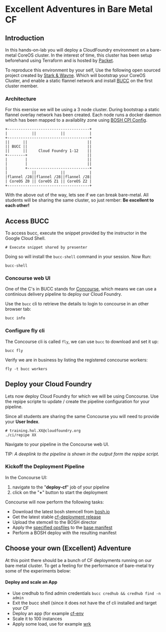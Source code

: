 # Excellent Adventures in Bare Metal CF

## Introduction
In this hands-on-lab you will deploy a CloudFoundry environment on a bare-metal CoreOS cluster. 
In the interest of time, this cluster has been setup beforehand using Terraform and is hosted by [Packet](http://packet.com).

To reproduce this environment by your self, Use the following open sourced project created by [Stark & Wayne](https://www.starkandwayne.com/). 
Which will bootstrap your CoreOS Cluster, and enable a static flannel network and install [BUCC](https://github.com/starkandwayne/bucc) on the first cluster member.

### Architecture
For this exersise we will be using a 3 node cluster.
During bootstrap a static flannel overlay network has been created.
Each node runs a docker daemon which has been mapped to a availablity zone using [BOSH CPI Config](https://bosh.io/docs/cpi-config/).
```    
+-------------------------------------+
|           ||           ||           |
+-------------------------------------+
||      ||                           ||
|| BUCC ||                           ||
||      ||     Cloud Foundry 1-12    ||
+--------+                           ||
|        |                           ||
|        |                           ||
|        +----------------------------+
|           ||           ||           |
|flannel /28||flannel /28||flannel /28|
| CoreOS Z0 || CoreOS Z1 || CoreOS Z2 |
+-------------------------------------+
```

With the above out of the way, lets see if we can break bare-metal.
All students will be sharing the same cluster, so just rember: __Be excellent to each other!__

## Access BUCC
To access bucc, execute the snippet provided by the instructor in the Google Cloud Shell.
```
# Execute snippet shared by presenter
```

Doing so will install the `bucc-shell` command in your session.
Now Run:
```
bucc-shell
```

### Concourse web UI
One of the C's in BUCC stands for [Concourse](https://concourse-ci.org/), which means we can use a continious delivery pipeline to deploy our Cloud Foundry.

Use the `bucc` cli to retrieve the details to login to concourse in an other browser tab:
```
bucc info
```

### Configure fly cli
The Concourse cli is called `fly`, we can use `bucc` to download and set it up:
```
bucc fly
```

Verify we are in business by listing the registered concourse workers:
```
fly -t bucc workers
```

## Deploy your Cloud Foundry
Lets now deploy Cloud Foundry for which we will be using Concourse.
Use the repipe scripte to update / create the pipeline configuration for your pipeline.

Since all students are sharing the same Concourse you will need to provide your __User Index__.
```
# training.hol.XX@cloudfoundry.org
./ci/repipe XX
```

Navigate to your pipeline in the Concourse web UI.

TIP: _A deeplink to the pipeline is shown in the output form the repipe script._

### Kickoff the Deployment Pipeline
In the Concourse UI: 
1. navigate to the "__deploy-cf__" job of your pipeline
1. click on the "__+__" button to start the deployment

Concourse will now perform the following tasks:
- Download the latest bosh stemcell from [bosh.io](https://bosh.cloudfoundry.org/stemcells/)
- Get the latest stable [cf-deployment release](https://github.com/cloudfoundry/cf-deployment/releases)
- Upload the stemcell to the BOSH director
- Apply the [specified opsfiles](https://github.com/cloudfoundry/summit-hands-on-labs/blob/master/the-hague-2019/bare-metal-cf/deploy-cf-pipeline.yml#L16-L20) to the [base manifest](https://github.com/cloudfoundry/cf-deployment/blob/master/cf-deployment.yml)
- Perform a BOSH deploy with the resulting manifest

## Choose your own (Excellent) Adventure
At this point there should be a bunch of CF deployments running on our bare metal cluster.
To get a feeling for the performance of bare-metal try some of the experiments below:

#### Deploy and scale an App
- Use credhub to find admin credentials `bucc credhub && credhub find -n admin`
- Exit the bucc shell (since it does not have the cf cli installed and target your CF
- Deploy an app (for example [cf-env](https://github.com/cloudfoundry-community/cf-env)
- Scale it to 100 instances
- Apply some load, use for example [wrk](https://github.com/wg/wrk)
